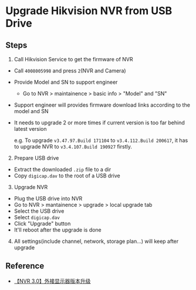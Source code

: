 # Upgrade Hikvision NVR from USB Drive

## Steps
1. Call Hikvision Service to get the firmware of NVR
  * Call `4008005998` and press `2`(NVR and Camera)
  * Provide Model and SN to support engineer
    * Go to NVR > maintainence > basic info > "Model" and "SN"
  * Support engineer will provides firmware download links according to the model and SN 
  * It needs to upgrade 2 or more times if current version is too far behind latest version
    
    e.g.
    To upgrade `v3.47.97.Build 171104` to `v3.4.112.Build 200617`,
    it has to upgrade NVR to `v3.4.107.Build 190927` firstly.  

2. Prepare USB drive
  * Extract the downloaded `.zip` file to a dir
  * Copy `digicap.dav` to the root of a USB drive

3. Upgrade NVR
  * Plug the USB drive into NVR
  * Go to NVR > mantainence > upgrade > local upgrade tab
  * Select the USB drive
  * Select `digicap.dav`
  * Click "Upgrade" button
  * It'll reboot after the upgrade is done

4. All settings(include channel, network, storage plan...) will keep after upgrade

## Reference
* [【NVR 3.0】外接显示器版本升级](https://knowbot.hikvision.com/webchatbot-pc/#/sharingPath?params=359393&sysNum=1693447044565&flowItemId=9880&type=1)
